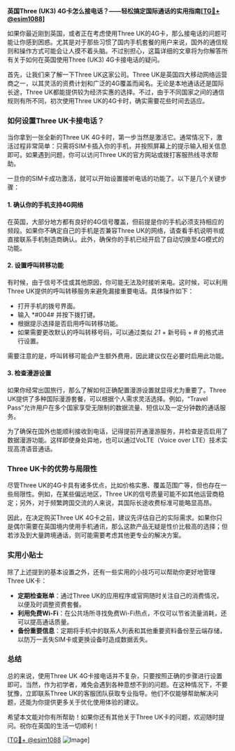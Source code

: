 **英国Three (UK3) 4G卡怎么接电话？——轻松搞定国际通话的实用指南[[TG💪+ @esim1088](https://t.me/s/esim1088)]**

如果你最近刚到英国，或者正在考虑使用Three UK的4G卡，那么接电话的问题可能让你感到困惑。尤其是对于那些习惯了国内手机套餐的用户来说，国外的通信规则和操作方式可能会让人摸不着头脑。不过别担心，这篇详细的文章将为你解答所有关于如何在英国使用Three (UK3) 4G卡接电话的疑问。

首先，让我们来了解一下Three UK这家公司。Three UK是英国四大移动网络运营商之一，以其灵活的资费计划和广泛的4G覆盖而闻名。无论是本地通话还是国际长途，Three UK都能提供较为经济实惠的选择。不过，由于不同国家之间的通信规则有所不同，初次使用Three UK的4G卡时，确实需要花些时间去适应。

### 如何设置Three UK卡接电话？

当你拿到一张全新的Three UK 4G卡时，第一步当然是激活它。通常情况下，激活过程非常简单：只需将SIM卡插入你的手机，并按照屏幕上的提示输入相关信息即可。如果遇到问题，你可以访问Three UK的官方网站或拨打客服热线寻求帮助。

一旦你的SIM卡成功激活，就可以开始设置接听电话的功能了。以下是几个关键步骤：

#### 1. 确认你的手机支持4G网络

在英国，大部分地方都有良好的4G信号覆盖，但前提是你的手机必须支持相应的频段。如果你不确定自己的手机是否兼容Three UK的网络，请查看手机说明书或直接联系手机制造商确认。此外，确保你的手机已经开启了自动切换至4G模式的功能。

#### 2. 设置呼叫转移功能

有时候，由于信号不佳或其他原因，你可能无法及时接听来电。这时候，可以利用Three UK提供的呼叫转移服务来避免漏接重要电话。具体操作如下：

- 打开手机的拨号界面。
- 输入 *#004# 并按下拨打键。
- 根据提示选择是否启用呼叫转移功能。
- 如果需要更改默认的呼叫转移号码，可以通过类似 *21* + 新号码 + # 的格式进行设置。

需要注意的是，呼叫转移可能会产生额外费用，因此建议仅在必要时启用此功能。

#### 3. 检查漫游设置

如果你经常出国旅行，那么了解如何正确配置漫游设置就显得尤为重要了。Three UK提供了多种国际漫游套餐，可以根据个人需求灵活选择。例如，“Travel Pass”允许用户在多个国家享受无限制的数据流量、短信以及一定分钟数的通话服务。

为了确保在国外也能顺利接收到电话，记得提前开通漫游服务，并检查是否启用了数据漫游功能。这样即使身处异地，也可以通过VoLTE（Voice over LTE）技术实现高清语音通话。

### Three UK卡的优势与局限性

尽管Three UK的4G卡具有诸多优点，比如价格实惠、覆盖范围广等，但也存在一些局限性。例如，在某些偏远地区，Three UK的信号质量可能不如其他运营商稳定；另外，对于频繁跨国交流的人来说，其国际长途收费标准可能略显高昂。

因此，在决定购买Three UK 4G卡之前，建议先评估自己的实际需求。如果你只是偶尔需要在英国境内使用手机通讯，那么这款产品无疑是性价比极高的选择；但若涉及到大量跨境通话，则可能需要考虑其他更专业的解决方案。

### 实用小贴士

除了上述提到的基本设置之外，还有一些实用的小技巧可以帮助你更好地管理Three UK卡：

- **定期检查账单**：通过Three UK的应用程序或官网随时关注自己的消费情况，以便及时调整资费套餐。
- **利用免费Wi-Fi**：在公共场所寻找免费Wi-Fi热点，不仅可以节省流量消耗，还可以提高通话质量。
- **备份重要信息**：定期将手机中的联系人列表和其他重要资料备份至云端存储，以防万一丢失SIM卡或更换设备时造成数据丢失。

### 总结

总的来说，使用Three UK 4G卡接电话并不复杂，只要按照正确的步骤进行设置即可。当然，作为初学者，难免会遇到各种意想不到的问题。在这种情况下，不要犹豫，立即联系Three UK的客服团队获取专业指导。他们不仅能够帮助解决问题，还能为你提供更多关于优化使用体验的建议。

希望本文能对你有所帮助！如果你还有其他关于Three UK卡的问题，欢迎随时提问。祝你在英国的生活一切顺利！

[[TG💪+ @esim1088](https://t.me/s/esim1088) ![Image](https://i.postimg.cc/4NQfJmqS/Snipaste-2025-05-13-00-14-12.png)]